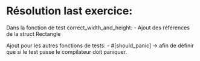 # Résolution last exercice:

Dans la fonction de test correct_width_and_height:
    - Ajout des références de la struct Rectangle

Ajout pour les autres fonctions de tests:
    - #[should_panic] -> afin de définir que si le test passe le compilateur doit paniquer.